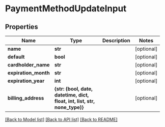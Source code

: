 # PaymentMethodUpdateInput


## Properties
Name | Type | Description | Notes
------------ | ------------- | ------------- | -------------
**name** | **str** |  | [optional] 
**default** | **bool** |  | [optional] 
**cardholder_name** | **str** |  | [optional] 
**expiration_month** | **str** |  | [optional] 
**expiration_year** | **int** |  | [optional] 
**billing_address** | **{str: (bool, date, datetime, dict, float, int, list, str, none_type)}** |  | [optional] 

[[Back to Model list]](../README.md#documentation-for-models) [[Back to API list]](../README.md#documentation-for-api-endpoints) [[Back to README]](../README.md)


